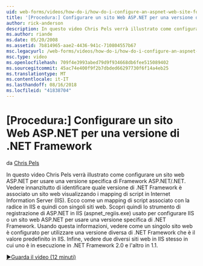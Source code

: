```yaml
---
uid: web-forms/videos/how-do-i/how-do-i-configure-an-aspnet-web-site-for-a-net-framework-version
title: '[Procedura:] Configurare un sito Web ASP.NET per una versione di .NET Framework | Microsoft Docs'
author: rick-anderson
description: In questo video Chris Pels verrà illustrato come configurare un sito web ASP.NET per usare una versione specifica di Framework ASP.NET/.NET. Informazioni su come identificare quali v prima di tutto...
ms.author: riande
ms.date: 05/20/2008
ms.assetid: 7b814965-aae2-4436-941c-710804557b67
msc.legacyurl: /web-forms/videos/how-do-i/how-do-i-configure-an-aspnet-web-site-for-a-net-framework-version
msc.type: video
ms.openlocfilehash: 709f4e3993abed79d9f934668db6fee515089402
ms.sourcegitcommit: 45ac74e400f9f2b7dbded66297730f6f14a4eb25
ms.translationtype: MT
ms.contentlocale: it-IT
ms.lasthandoff: 08/16/2018
ms.locfileid: "41838704"
---
```

<a name="how-do-i-configure-an-aspnet-web-site-for-a-net-framework-version"></a>[Procedura:] Configurare un sito Web ASP.NET per una versione di .NET Framework
====================
da [Chris Pels](https://twitter.com/chrispels)

In questo video Chris Pels verrà illustrato come configurare un sito web ASP.NET per usare una versione specifica di Framework ASP.NET/.NET. Vedere innanzitutto di identificare quale versione di .NET Framework è associato un sito web visualizzando i mapping di script in Internet Information Server (IIS). Ecco come un mapping di script associato con la radice in IIS e quindi con singoli siti web. Scopri quindi lo strumento di registrazione di ASP.NET in IIS (aspnet\_regiis.exe) usato per configurare IIS o un sito web ASP.NET per usare una versione specifica di .NET Framework. Usando questa informazioni, vedere come un singolo sito web è configurato per utilizzare una versione diversa di .NET Framework che è il valore predefinito in IIS. Infine, vedere due diversi siti web in IIS stesso in cui uno è in esecuzione in .NET Framework 2.0 e l'altro in 1.1.

[&#9654;Guarda il video (12 minuti)](https://channel9.msdn.com/Blogs/ASP-NET-Site-Videos/how-do-i-configure-an-aspnet-web-site-for-a-net-framework-version)
